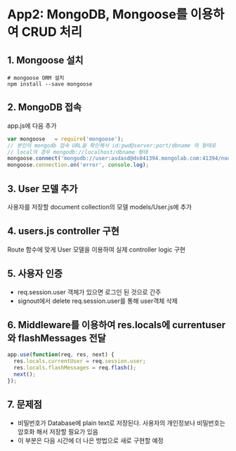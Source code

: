 # App2: MongoDB, Mongoose를 이용하여 CRUD 처리

## 1. Mongoose 설치
```
# mongoose ORM 설치
npm install --save mongoose
```

## 2. MongoDB 접속
app.js에 다음 추가
```js
var mongoose   = require('mongoose');
// 본인의 mongodb 접속 URL을 확인해서 id:pwd@server:port/dbname 의 형태로
// local의 경우 mongodb://localhost/dbname 형태
mongoose.connect('mongodb://user:asdasd@ds041394.mongolab.com:41394/nodewp');
mongoose.connection.on('error', console.log);
```

## 3. User 모델 추가
사용자를 저장할 document collection의 모델 models/User.js에 추가

## 4. users.js controller 구현
Route 함수에 맞게 User 모델을 이용하여 실제 controller logic 구현

## 5. 사용자 인증
- req.session.user 객체가 있으면 로그인 된 것으로 간주
- signout에서 delete req.session.user를 통해 user객체 삭제

## 6. Middleware를 이용하여 res.locals에 currentuser와 flashMessages 전달
```js
app.use(function(req, res, next) {
  res.locals.currentUser = req.session.user;
  res.locals.flashMessages = req.flash();
  next();
});
```

## 7. 문제점
- 비밀번호가 Database에 plain text로 저장된다. 사용자의 개인정보나 비밀번호는 암호화 해서 저장할 필요가 있음
- 이 부분은 다음 시간에 더 나은 방법으로 새로 구현할 예정
